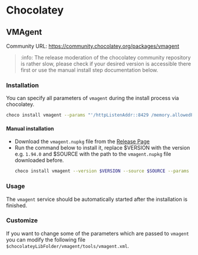 # Chocolatey

## VMAgent

Community URL: https://community.chocolatey.org/packages/vmagent

> :info: The release moderation of the chocolatey community repository is rather slow, please check if your desired version is accessible there first or use the manual install step documentation below.

### Installation

You can specify all parameters of `vmagent` during the install process via chocolatey.
```bash
choco install vmagent --params "'/httpListenAddr::8429 /memory.allowedPercent:40 /promscrape.config:C:/Users/Administrator/Documents/vmagent-scrape-config.yml'"
```

#### Manual installation

-	Download the `vmagent.nupkg` file from the [Release Page](https://github.com/symflower/vmutils-bin/releases)
-	Run the command below to install it, replace $VERSION with the version e.g. `1.94.0` and $SOURCE with the path to the `vmagent.nupkg` file downloaded before.
	```bash
	choco install vmagent --version $VERSION --source $SOURCE --params "'/httpListenAddr::8429 /memory.allowedPercent:40 /promscrape.config:C:/Users/Administrator/Documents/vmagent-scrape-config.yml'"
	```

### Usage

The `vmagent` service should be automatically started after the installation is finished.

### Customize

If you want to change some of the parameters which are passed to `vmagent` you can modify the following file `$chocolateyLibFolder/vmagent/tools/vmagent.xml`.
